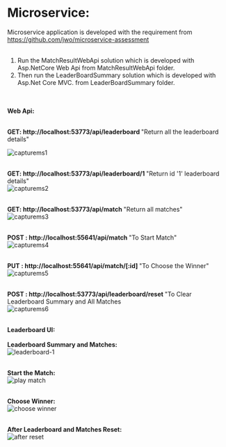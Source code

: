 # Microservice:
Microservice application is developed with the requirement from https://github.com/jwo/microservice-assessment </br>
</br>
1. Run the MatchResultWebApi solution which is developed with Asp.NetCore Web Api from MatchResultWebApi folder.</br>
2. Then run the LeaderBoardSummary solution which is developed with Asp.Net Core MVC. from LeaderBoardSummary folder.</br>
</br>
</br> <b> Web Api: </b> </br>

</br><b>GET: http://localhost:53773/api/leaderboard </b> "Return all the leaderboard details" </br>

![capturems1](https://user-images.githubusercontent.com/43896941/46577315-64f1ed80-c9aa-11e8-944c-3d5261742efd.PNG)

</br><b>GET: http://localhost:53773/api/leaderboard/1 </b> "Return id '1' leaderboard details" </br>
![capturems2](https://user-images.githubusercontent.com/43896941/46577282-11cb6b00-c9a9-11e8-9c9f-27bcdff626ee.PNG)

</br><b>GET: http://localhost:53773/api/match </b> "Return all matches"</br>
![capturems3](https://user-images.githubusercontent.com/43896941/46577286-2871c200-c9a9-11e8-9055-7167468485c6.PNG)

</br><b>POST : http://localhost:55641/api/match </b> "To Start Match"</br>
![capturems4](https://user-images.githubusercontent.com/43896941/46577289-4b03db00-c9a9-11e8-980b-37adf8c0ca05.PNG)

</br><b>PUT : http://localhost:55641/api/match/[:id] </b> "To Choose the Winner"</br>
![capturems5](https://user-images.githubusercontent.com/43896941/46577294-5bb45100-c9a9-11e8-9fd0-9e5ba86a5340.PNG)

</br><b>POST : http://localhost:53773/api/leaderboard/reset </b> "To Clear Leaderboard Summary and All Matches</br>
![capturems6](https://user-images.githubusercontent.com/43896941/46577296-6a026d00-c9a9-11e8-8705-acf2cea07541.PNG)

</br> <b> Leaderboard UI:</b> </br>
</br> <b> Leaderboard Summary and Matches:</b> </br>
![leaderboard-1](https://user-images.githubusercontent.com/43896941/46566844-eafb2f00-c8eb-11e8-99b7-097e31cb07b9.PNG)

</br> <b> Start the Match: </b> </br>
![play match](https://user-images.githubusercontent.com/43896941/46566850-0ebe7500-c8ec-11e8-94a0-f0491b1aeedc.PNG)

</br> <b> Choose Winner: </b> </br>
![choose winner](https://user-images.githubusercontent.com/43896941/46566854-2dbd0700-c8ec-11e8-99d7-6dbdd3a2b6eb.PNG)

</br><b> After Leaderboard and Matches Reset: </b> </br>
![after reset](https://user-images.githubusercontent.com/43896941/46577303-91593a00-c9a9-11e8-9637-01e61114bc47.PNG)
